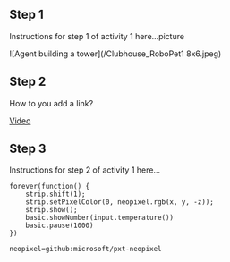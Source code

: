 ## Step 1

Instructions for step 1 of activity 1 here...picture

![Agent building a tower](/Clubhouse_RoboPet1 8x6.jpeg)

## Step 2
How to you add a link? 


[Video](https://studio.youtube.com/video/0tpOJQNxNQY/)

## Step 3


Instructions for step 2 of activity 1 here...

```blocks
forever(function() {
    strip.shift(1);
    strip.setPixelColor(0, neopixel.rgb(x, y, -z));
    strip.show();
    basic.showNumber(input.temperature())
    basic.pause(1000)
})
```



```package
neopixel=github:microsoft/pxt-neopixel
```



<script src="https://makecode.com/gh-pages-embed.js"></script><script>makeCodeRender("{{ site.makecode.home_url }}", "{{ site.github.owner_name }}/{{ site.github.repository_name }}");</script>

